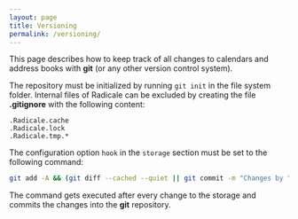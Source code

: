 ```yaml
---
layout: page
title: Versioning
permalink: /versioning/
---
```


This page describes how to keep track of all changes to calendars and
address books with **git** (or any other version control system).

The repository must be initialized by running ``git init`` in the file
system folder. Internal files of Radicale can be excluded by creating the
file **.gitignore** with the following content:
```
.Radicale.cache
.Radicale.lock
.Radicale.tmp.*
```

The configuration option ``hook`` in the ``storage`` section must be set to
the following command:
```sh
git add -A && (git diff --cached --quiet || git commit -m "Changes by "%(user)s)
```

The command gets executed after every change to the storage and commits
the changes into the **git** repository.
